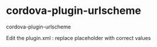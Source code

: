# cordova-plugin-urlscheme
cordova-plugin-urlscheme

Edit the plugin.xml : replace placeholder with correct values

